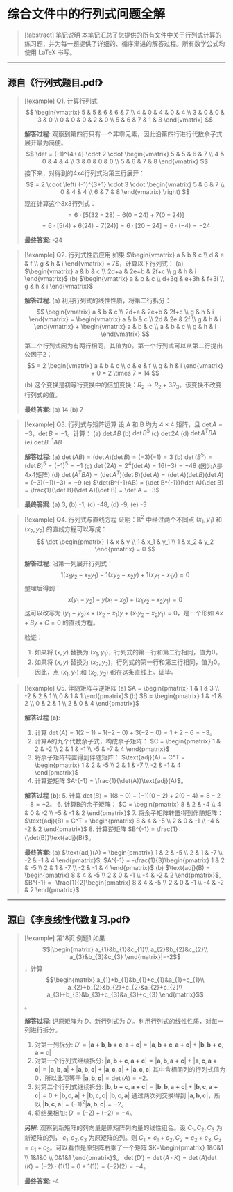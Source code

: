 # 综合文件中的行列式问题全解

> [!abstract] 笔记说明
> 本笔记汇总了您提供的所有文件中关于行列式计算的练习题，并为每一题提供了详细的、循序渐进的解答过程。所有数学公式均使用 LaTeX 书写。

---

## 源自《行列式题目.pdf》

> [!example] Q1. 计算行列式
> $$
> \begin{vmatrix} 5 & 5 & 6 & 6 & 7 \\ 4 & 0 & 4 & 0 & 4 \\ 3 & 0 & 0 & 3 & 0 \\ 0 & 0 & 0 & 2 & 0 \\ 5 & 6 & 7 & 1 & 8 \end{vmatrix}
> $$
> 
> **解答过程**:
> 观察到第四行只有一个非零元素，因此沿第四行进行代数余子式展开最为简便。
> $$
> \det = (-1)^{4+4} \cdot 2 \cdot \begin{vmatrix} 5 & 5 & 6 & 7 \\ 4 & 0 & 4 & 4 \\ 3 & 0 & 0 & 0 \\ 5 & 6 & 7 & 8 \end{vmatrix}
> $$
> 接下来，对得到的4x4行列式沿第三行展开：
> $$
> = 2 \cdot \left( (-1)^{3+1} \cdot 3 \cdot \begin{vmatrix} 5 & 6 & 7 \\ 0 & 4 & 4 \\ 6 & 7 & 8 \end{vmatrix} \right)
> $$
> 现在计算这个3x3行列式：
> $$
> = 6 \cdot [5(32-28) - 6(0-24) + 7(0-24)]
> $$
> $$
> = 6 \cdot [5(4) + 6(24) - 7(24)] = 6 \cdot [20 - 24] = 6 \cdot (-4) = -24
> $$
> 
> **最终答案**: -24

> [!example] Q2. 行列式性质应用
> 如果 $\begin{vmatrix} a & b & c \\ d & e & f \\ g & h & i \end{vmatrix} = 7$，计算以下行列式：
> (a) $\begin{vmatrix} a & b & c \\ 2d+a & 2e+b & 2f+c \\ g & h & i \end{vmatrix}$
> (b) $\begin{vmatrix} a & b & c \\ d+3g & e+3h & f+3i \\ g & h & i \end{vmatrix}$
> 
> **解答过程**:
> (a) 利用行列式的线性性质，将第二行拆分：
> $$
> \begin{vmatrix} a & b & c \\ 2d+a & 2e+b & 2f+c \\ g & h & i \end{vmatrix} = \begin{vmatrix} a & b & c \\ 2d & 2e & 2f \\ g & h & i \end{vmatrix} + \begin{vmatrix} a & b & c \\ a & b & c \\ g & h & i \end{vmatrix}
> $$
> 第二个行列式因为有两行相同，其值为0。第一个行列式可以从第二行提出公因子2：
> $$
> = 2 \begin{vmatrix} a & b & c \\ d & e & f \\ g & h & i \end{vmatrix} + 0 = 2 \times 7 = 14
> $$
> (b) 这个变换是初等行变换中的倍加变换：$R_2 \to R_2 + 3R_3$。该变换不改变行列式的值。
> 
> **最终答案**:
> (a) 14
> (b) 7

> [!example] Q3. 行列式与矩阵运算
> 设 A 和 B 均为 $4 \times 4$ 矩阵，且 $\det A = -3$，$\det B = -1$。计算：
> (a) $\det AB$
> (b) $\det B^5$
> (c) $\det 2A$
> (d) $\det A^T B A$
> (e) $\det B^{-1} A B$
> 
> **解答过程**:
> (a) $\det(AB) = (\det A)(\det B) = (-3)(-1) = 3$
> (b) $\det(B^5) = (\det B)^5 = (-1)^5 = -1$
> (c) $\det(2A) = 2^4 (\det A) = 16(-3) = -48$  (因为A是4x4矩阵)
> (d) $\det(A^TBA) = (\det A^T)(\det B)(\det A) = (\det A)(\det B)(\det A) = (-3)(-1)(-3) = -9$
> (e) $\det(B^{-1}AB) = (\det B^{-1})(\det A)(\det B) = \frac{1}{\det B}(\det A)(\det B) = \det A = -3$
> 
> **最终答案**:
> (a) 3, (b) -1, (c) -48, (d) -9, (e) -3

> [!example] Q4. 行列式与直线方程
> 证明：$\mathbb{R}^2$ 中经过两个不同点 $(x_1, y_1)$ 和 $(x_2, y_2)$ 的直线方程可以写成：
> $$
> \det \begin{pmatrix} 1 & x & y \\ 1 & x_1 & y_1 \\ 1 & x_2 & y_2 \end{pmatrix} = 0
> $$
> 
> **解答过程**:
> 沿第一列展开行列式：
> $$
> 1(x_1y_2 - x_2y_1) - 1(xy_2 - x_2y) + 1(xy_1 - x_1y) = 0
> $$
> 整理后得到：
> $$
> x(y_1 - y_2) - y(x_1 - x_2) + (x_1y_2 - x_2y_1) = 0
> $$
> 这可以改写为 $(y_1 - y_2)x + (x_2 - x_1)y + (x_1y_2 - x_2y_1) = 0$，是一个形如 $Ax+By+C=0$ 的直线方程。
>
> 验证：
> 1.  如果将 $(x,y)$ 替换为 $(x_1, y_1)$，行列式的第一行和第二行相同，值为0。
> 2.  如果将 $(x,y)$ 替换为 $(x_2, y_2)$，行列式的第一行和第三行相同，值为0。
> 因此，点 $(x_1, y_1)$ 和 $(x_2, y_2)$ 都在这条直线上。证毕。

> [!example] Q5. 伴随矩阵与逆矩阵
> (a) $A = \begin{pmatrix} 1 & 1 & 3 \\ -2 & 2 & 1 \\ 0 & 1 & 1 \end{pmatrix}$
> (b) $B = \begin{pmatrix} 1 & -1 & 2 \\ 0 & 2 & 1 \\ 2 & 0 & 4 \end{pmatrix}$
> 
> **解答过程 (a)**:
> 1.  计算 $\det(A) = 1(2-1) - 1(-2-0) + 3(-2-0) = 1 + 2 - 6 = -3$。
> 2.  计算A的九个代数余子式，构成余子矩阵：
>     $C = \begin{pmatrix} 1 & 2 & -2 \\ 2 & 1 & -1 \\ -5 & -7 & 4 \end{pmatrix}$
> 3.  将余子矩阵转置得到伴随矩阵：
>     $\text{adj}(A) = C^T = \begin{pmatrix} 1 & 2 & -5 \\ 2 & 1 & -7 \\ -2 & -1 & 4 \end{pmatrix}$
> 4.  计算逆矩阵 $A^{-1} = \frac{1}{\det(A)}\text{adj}(A)$。
> 
> **解答过程 (b)**:
> 5.  计算 $\det(B) = 1(8-0) - (-1)(0-2) + 2(0-4) = 8 - 2 - 8 = -2$。
> 6.  计算B的余子矩阵：
>     $C = \begin{pmatrix} 8 & 2 & -4 \\ 4 & 0 & -2 \\ -5 & -1 & 2 \end{pmatrix}$
> 7.  将余子矩阵转置得到伴随矩阵：
>     $\text{adj}(B) = C^T = \begin{pmatrix} 8 & 4 & -5 \\ 2 & 0 & -1 \\ -4 & -2 & 2 \end{pmatrix}$
> 8.  计算逆矩阵 $B^{-1} = \frac{1}{\det(B)}\text{adj}(B)$。
> 
> **最终答案**:
> (a) $\text{adj}(A) = \begin{pmatrix} 1 & 2 & -5 \\ 2 & 1 & -7 \\ -2 & -1 & 4 \end{pmatrix}$, $A^{-1} = -\frac{1}{3}\begin{pmatrix} 1 & 2 & -5 \\ 2 & 1 & -7 \\ -2 & -1 & 4 \end{pmatrix}$
> (b) $\text{adj}(B) = \begin{pmatrix} 8 & 4 & -5 \\ 2 & 0 & -1 \\ -4 & -2 & 2 \end{pmatrix}$, $B^{-1} = -\frac{1}{2}\begin{pmatrix} 8 & 4 & -5 \\ 2 & 0 & -1 \\ -4 & -2 & 2 \end{pmatrix}$

---
## 源自《李良线性代数复习.pdf》

> [!example] 第18页 例题1
> 如果 $$|\begin{matrix} a_{1}&b_{1}&c_{1}\\ a_{2}&b_{2}&c_{2}\\ a_{3}&b_{3}&c_{3} \end{matrix}|=-2$$，计算 $$\begin{matrix} a_{1}+b_{1}&b_{1}+c_{1}&a_{1}+c_{1}\\ a_{2}+b_{2}&b_{2}+c_{2}&a_{2}+c_{2}\\ a_{3}+b_{3}&b_{3}+c_{3}&a_{3}+c_{3} \end{matrix}$$。
> 
> **解答过程**:
> 记原矩阵为 $D$。新行列式为 $D'$。利用行列式的线性性质，对每一列进行拆分。
> 1.  对第一列拆分:
>     $D' = |\mathbf{a+b}, \mathbf{b+c}, \mathbf{a+c}| = |\mathbf{a}, \mathbf{b+c}, \mathbf{a+c}| + |\mathbf{b}, \mathbf{b+c}, \mathbf{a+c}|$
> 2.  对第一个行列式继续拆分:
>     $|\mathbf{a}, \mathbf{b+c}, \mathbf{a+c}| = |\mathbf{a}, \mathbf{b}, \mathbf{a+c}| + |\mathbf{a}, \mathbf{c}, \mathbf{a+c}| = |\mathbf{a}, \mathbf{b}, \mathbf{a}| + |\mathbf{a}, \mathbf{b}, \mathbf{c}| + |\mathbf{a}, \mathbf{c}, \mathbf{a}| + |\mathbf{a}, \mathbf{c}, \mathbf{c}|$
>     其中含相同列的行列式值为0，所以此项等于 $|\mathbf{a}, \mathbf{b}, \mathbf{c}| = \det(A) = -2$。
> 3.  对第二个行列式继续拆分:
>     $|\mathbf{b}, \mathbf{b+c}, \mathbf{a+c}| = |\mathbf{b}, \mathbf{b}, \mathbf{a+c}| + |\mathbf{b}, \mathbf{c}, \mathbf{a+c}| = 0 + |\mathbf{b}, \mathbf{c}, \mathbf{a}| + |\mathbf{b}, \mathbf{c}, \mathbf{c}|$
>     $|\mathbf{b}, \mathbf{c}, \mathbf{a}|$ 通过两次列交换得到 $|\mathbf{a}, \mathbf{b}, \mathbf{c}|$，所以 $|\mathbf{b}, \mathbf{c}, \mathbf{a}| = (-1)^2 |\mathbf{a}, \mathbf{b}, \mathbf{c}| = -2$。
> 4.  将结果相加: $D' = (-2) + (-2) = -4$。
> 
> **另解**: 观察到新矩阵的列向量是原矩阵列向量的线性组合。设 $C_1, C_2, C_3$ 为新矩阵的列， $c_1, c_2, c_3$ 为原矩阵的列。则 $C_1 = c_1+c_2, C_2=c_2+c_3, C_3=c_1+c_3$。可以看作是原矩阵右乘了一个矩阵 $K=\begin{pmatrix} 1&0&1 \\ 1&1&0 \\ 0&1&1 \end{pmatrix}$。
> $\det(D') = \det(A \cdot K) = \det(A) \det(K) = (-2) \cdot (1(1)-0+1(1)) = (-2)(2) = -4$。
>
> **最终答案**: -4